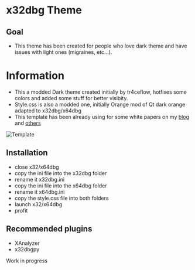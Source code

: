 # x32dbg Theme

## Goal
* This theme has been created for people who love dark theme and have issues with light ones (migraines, etc...).

# Information
* This a modded Dark theme created initially by tr4ceflow, hotfixes some colors and added some stuff for better visibity.
* Style.css is also a modded one, initially Orange mod of Qt dark orange adapted to x32dbg/x64dbg
* This template has been already using for some white papers on my [blog](https://fumik0.com) and [others](https://securelist.com/a-predatory-tale/89779/)

![Template](https://pbs.twimg.com/media/D0mfvp8W0AMYi80.jpg:large)

## Installation
* close x32/x64dbg 
* copy the ini file into the x32dbg folder
* rename it x32dbg.ini
* copy the ini file into the x64dbg folder
* rename it x64dbg.ini
* copy the style.css file into both folders
* launch x32/x64dbg 
* profit

## Recommended plugins
* XAnalyzer 
* x32dbgpy

Work in progress

